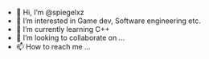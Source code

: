 - 👋 Hi, I’m @spiegelxz
- 👀 I’m interested in Game dev, Software engineering etc.
- 🌱 I’m currently learning C++
- 💞️ I’m looking to collaborate on ...
- 📫 How to reach me ...

<!---
spiegelxz/spiegelxz is a ✨ special ✨ repository because its `README.md` (this file) appears on your GitHub profile.
You can click the Preview link to take a look at your changes.
--->
